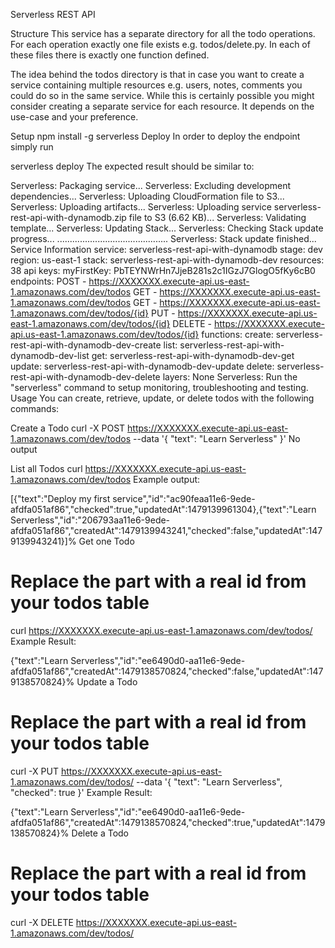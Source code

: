 Serverless REST API

Structure
This service has a separate directory for all the todo operations. For each operation exactly one file exists e.g. todos/delete.py. In each of these files there is exactly one function defined.

The idea behind the todos directory is that in case you want to create a service containing multiple resources e.g. users, notes, comments you could do so in the same service. While this is certainly possible you might consider creating a separate service for each resource. It depends on the use-case and your preference.

Setup
npm install -g serverless
Deploy
In order to deploy the endpoint simply run

serverless deploy
The expected result should be similar to:

Serverless: Packaging service...
Serverless: Excluding development dependencies...
Serverless: Uploading CloudFormation file to S3...
Serverless: Uploading artifacts...
Serverless: Uploading service serverless-rest-api-with-dynamodb.zip file to S3 (6.62 KB)...
Serverless: Validating template...
Serverless: Updating Stack...
Serverless: Checking Stack update progress...
............................................
Serverless: Stack update finished...
Service Information
service: serverless-rest-api-with-dynamodb
stage: dev
region: us-east-1
stack: serverless-rest-api-with-dynamodb-dev
resources: 38
api keys:
  myFirstKey: PbTEYNWrHn7JjeB281s2c1IGzJ7GlogO5fKy6cB0
endpoints:
  POST - https://XXXXXXX.execute-api.us-east-1.amazonaws.com/dev/todos
  GET - https://XXXXXXX.execute-api.us-east-1.amazonaws.com/dev/todos
  GET - https://XXXXXXX.execute-api.us-east-1.amazonaws.com/dev/todos/{id}
  PUT - https://XXXXXXX.execute-api.us-east-1.amazonaws.com/dev/todos/{id}
  DELETE - https://XXXXXXX.execute-api.us-east-1.amazonaws.com/dev/todos/{id}
functions:
  create: serverless-rest-api-with-dynamodb-dev-create
  list: serverless-rest-api-with-dynamodb-dev-list
  get: serverless-rest-api-with-dynamodb-dev-get
  update: serverless-rest-api-with-dynamodb-dev-update
  delete: serverless-rest-api-with-dynamodb-dev-delete
layers:
  None
Serverless: Run the "serverless" command to setup monitoring, troubleshooting and testing.
Usage
You can create, retrieve, update, or delete todos with the following commands:

Create a Todo
curl -X POST https://XXXXXXX.execute-api.us-east-1.amazonaws.com/dev/todos --data '{ "text": "Learn Serverless" }'
No output

List all Todos
curl https://XXXXXXX.execute-api.us-east-1.amazonaws.com/dev/todos
Example output:

[{"text":"Deploy my first service","id":"ac90feaa11e6-9ede-afdfa051af86","checked":true,"updatedAt":1479139961304},{"text":"Learn Serverless","id":"206793aa11e6-9ede-afdfa051af86","createdAt":1479139943241,"checked":false,"updatedAt":1479139943241}]%
Get one Todo
# Replace the <id> part with a real id from your todos table
curl https://XXXXXXX.execute-api.us-east-1.amazonaws.com/dev/todos/<id>
Example Result:

{"text":"Learn Serverless","id":"ee6490d0-aa11e6-9ede-afdfa051af86","createdAt":1479138570824,"checked":false,"updatedAt":1479138570824}%
Update a Todo
# Replace the <id> part with a real id from your todos table
curl -X PUT https://XXXXXXX.execute-api.us-east-1.amazonaws.com/dev/todos/<id> --data '{ "text": "Learn Serverless", "checked": true }'
Example Result:

{"text":"Learn Serverless","id":"ee6490d0-aa11e6-9ede-afdfa051af86","createdAt":1479138570824,"checked":true,"updatedAt":1479138570824}%
Delete a Todo
# Replace the <id> part with a real id from your todos table
curl -X DELETE https://XXXXXXX.execute-api.us-east-1.amazonaws.com/dev/todos/<id>

